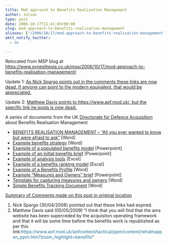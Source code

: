```yaml
---
title: MoD approach to Benefits Realisation Management
author: Julian
type: post
date: 2006-10-17T11:41:03+00:00
slug: mod-approach-to-benefits-realisation-management 
aliases: ["/2006/10/17/mod-approach-to-benefits-realisation-management"]
aktt_notify_twitter:
  - no

---
```

Relocated from MSP blog at <https://www.synesthesia.co.uk/msp/2006/10/17/mod-approach-to-benefits-realisation-management/>

Update 1: <ins datetime="2008-05-18T10:38:20+00:00">As Nick Spargo points out in the comments these links are now dead. If anyone can point to the modern equivalent, that would be appreciated.</ins>

Update 2: <ins datetime="2009-11-27T08:47:48+00:00">Matthew Davis points to <a href="https://www.aof.mod.uk/">https://www.aof.mod.uk/</a>, but the specific link he posts is now dead.</ins>

A series of documents from the UK [Directorate for Defence Acquisition][1] about Benefits Realisation Management

  * [BENEFITS REALISATION MANAGEMENT – &#8220;All you ever wanted to know but were afraid to ask&#8221;][2] [Word]
  * [Example benefits strategy][3] [Word]
  * [Example of a populated benefits model][4] [Powerpoint]
  * [Example of an initial benefits brief][5] [Powerpoint]
  * [Example of analysis tools][6] [Excel]
  * [Example of a benefits ranking model][7] [Excel]
  * [Example of a Benefits Profile][8] [Word]
  * [Example “Measures and Owners” brief][9] [Powerpoint]
  * [Template for capturing measures and owners][10] [Word]
  * [Simple Benefits Tracking Document][11] [Word]

<span style="text-decoration: underline;">Summary of Comments made on this post in original location</span>

<ol class="decimal">
  <li>
    Nick Spargo (30/04/2008) pointed out that these links had expired.
  </li>
  <li>
    Matthew Davis said (05/05/2009) &#8220;I think that you will find that the ams website has been superceded by the acquisiton operating framework and that it will be some time before the benefits work is republished as per this link:<a style="outline-width: 0px; outline-style: initial; outline-color: initial; background-image: initial; background-repeat: initial; background-attachment: initial; -webkit-background-clip: initial; -webkit-background-origin: initial; background-color: transparent; color: #21759b; word-wrap: break-word; text-decoration: none; background-position: initial initial; padding: 0px; margin: 0px; border: 0px initial initial;" rel="nofollow" href="https://www.aof.mod.uk/aofcontent/tactical/ppm/content/whathappen_ppm.htm?zoom_highlight=benefits">https://www.aof.mod.uk/aofcontent/tactical/ppm/content/whathappen_ppm.htm?zoom_highlight=benefits</a>&#8220;
  </li>
</ol>

 [1]: https://www.ams.mod.uk/ams/content/docs/saweb/smartacq.htm
 [2]: https://www.ams.mod.uk/ams/content/docs/brm/brmguide.doc
 [3]: https://www.ams.mod.uk/ams/content/docs/brm/strategy.doc
 [4]: https://www.ams.mod.uk/ams/content/docs/brm/bdn.ppt
 [5]: https://www.ams.mod.uk/ams/content/docs/brm/brief.ppt
 [6]: https://www.ams.mod.uk/ams/content/docs/brm/tools1.xls
 [7]: https://www.ams.mod.uk/ams/content/docs/brm/tools2.xls
 [8]: https://www.ams.mod.uk/ams/content/docs/brm/profile.doc
 [9]: https://www.ams.mod.uk/ams/content/docs/brm/measowner.ppt
 [10]: https://www.ams.mod.uk/ams/content/docs/brm/motable.doc
 [11]: https://www.ams.mod.uk/ams/content/docs/brm/tracking.doc